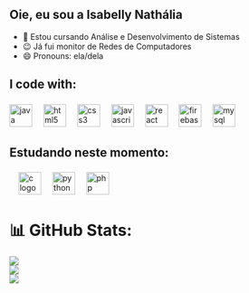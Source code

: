 ## Oie, eu sou a Isabelly Nathália

- 🌱 Estou cursando Análise e Desenvolvimento de Sistemas
- 😉 Já fui monitor de Redes de Computadores
- 😄 Pronouns: ela/dela


###

<h2 align="left">I code with: </h2>

###

<div align="left">
  <img src="https://cdn.jsdelivr.net/gh/devicons/devicon/icons/java/java-original.svg" height="40" alt="java logo"  />
  <img width="12" />
  <img src="https://cdn.jsdelivr.net/gh/devicons/devicon/icons/html5/html5-original.svg" height="40" alt="html5 logo"  />
  <img width="12" />
  <img src="https://cdn.jsdelivr.net/gh/devicons/devicon/icons/css3/css3-original.svg" height="40" alt="css3 logo"  />
  <img width="12" />
  <img src="https://cdn.jsdelivr.net/gh/devicons/devicon/icons/javascript/javascript-original.svg" height="40" alt="javascript logo"  />
  <img width="12" />
  <img src="https://cdn.jsdelivr.net/gh/devicons/devicon/icons/react/react-original.svg" height="40" alt="react logo"  />
  <img width="12" />
  <img src="https://cdn.jsdelivr.net/gh/devicons/devicon/icons/firebase/firebase-plain.svg" height="40" alt="firebase logo"  />
  <img width="12" />
  <img src="https://cdn.jsdelivr.net/gh/devicons/devicon/icons/mysql/mysql-original.svg" height="40" alt="mysql logo"  />
  </div>
  
###

<h2 align="left">Estudando neste momento: </h2>

###

<div align="left">

  <img width="12" />
  <img src="https://cdn.jsdelivr.net/gh/devicons/devicon/icons/c/c-original.svg" height="40" alt="c logo"  />
  <img width="12" />
  <img src="https://cdn.jsdelivr.net/gh/devicons/devicon/icons/python/python-original.svg" height="40" alt="python logo"  />
  <img width="12" />
  <img src="https://cdn.jsdelivr.net/gh/devicons/devicon/icons/php/php-original.svg" height="40" alt="php logo"  />
</div>

# 📊 GitHub Stats:
![](https://github-readme-stats.vercel.app/api?username=Isabelly-Nathalia&theme=dark&hide_border=false&include_all_commits=false&count_private=false)<br/>
![](https://github-readme-streak-stats.herokuapp.com/?user=Isabelly-Nathalia&theme=dark&hide_border=false)<br/>
![](https://github-readme-stats.vercel.app/api/top-langs/?username=Isabelly-Nathalia&theme=dark&hide_border=false&include_all_commits=false&count_private=false&layout=compact)



